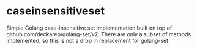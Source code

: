 # caseinsensitiveset
Simple Golang case-insensitive set implementation built on top of
github.com/deckarep/golang-set/v2. There are only a subset of methods
implemented, so this is not a drop in replacement for golang-set.
